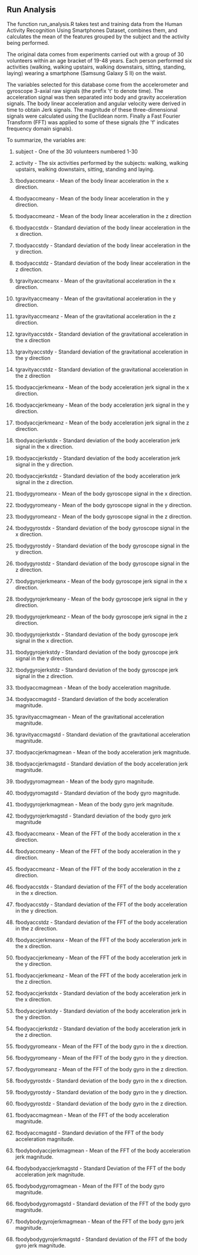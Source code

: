 ## Run Analysis 

The function run_analysis.R takes test and training data from the Human Activity Recognition Using Smartphones Dataset, combines them, and calculates the mean of the features grouped by the subject and the activity being performed.

The original data comes from experiments carried out with a group of 30 volunteers within an age bracket of 19-48 years. Each person performed six activities (walking, walking upstairs, walking downstairs, sitting, standing, laying) wearing a smartphone (Samsung Galaxy S II) on the waist.

The variables selected for this database come from the accelerometer and gyroscope 3-axial raw signals (the prefix 't' to denote time). The acceleration signal was then separated into body and gravity acceleration signals.  The body linear acceleration and angular velocity were derived in time to obtain Jerk signals. The magnitude of these three-dimensional signals were calculated using the Euclidean norm. Finally a Fast Fourier Transform (FFT) was applied to some of these signals (the 'f' indicates frequency domain signals). 

To summarize, the variables are:

1. subject - One of the 30 volunteers numbered 1-30

2. activity - The six activities performed by the subjects: walking, walking upstairs, walking downstairs, sitting, standing and laying.

3. tbodyaccmeanx - Mean of the body linear acceleration in the x direction.

4. tbodyaccmeany - Mean of the body linear acceleration in the y direction.

5. tbodyaccmeanz - Mean of the body linear acceleration in the z direction

6. tbodyaccstdx - Standard deviation of the body linear acceleration in the x direction.

7. tbodyaccstdy - Standard deviation of the body linear acceleration in the y direction.

8. tbodyaccstdz - Standard deviation of the body linear acceleration in the z direction.

9. tgravityaccmeanx - Mean of the gravitational acceleration in the x direction.

10. tgravityaccmeany - Mean of the gravitational acceleration in the y direction.

11. tgravityaccmeanz - Mean of the gravitational acceleration in the z direction.

12. tgravityaccstdx - Standard deviation of the gravitational acceleration in the x direction

13. tgravityaccstdy - Standard deviation of the gravitational acceleration in the y direction

14. tgravityaccstdz - Standard deviation of the gravitational acceleration in the z direction

15. tbodyaccjerkmeanx - Mean of the body acceleration jerk signal in the x direction.

16. tbodyaccjerkmeany - Mean of the body acceleration jerk signal in the y direction.

17. tbodyaccjerkmeanz - Mean of the body acceleration jerk signal in the z direction.

18. tbodyaccjerkstdx - Standard deviation of the body acceleration jerk signal in the x direction.

19. tbodyaccjerkstdy - Standard deviation of the body acceleration jerk signal in the y direction.

20. tbodyaccjerkstdz - Standard deviation of the body acceleration jerk signal in the z direction.

21. tbodygyromeanx - Mean of the body gyroscope signal in the x direction.

22. tbodygyromeany - Mean of the body gyroscope signal in the y direction.

23. tbodygyromeanz - Mean of the body gyroscope signal in the z direction.

24. tbodygyrostdx - Standard deviation of the body gyroscope signal in the x direction.

25. tbodygyrostdy - Standard deviation of the body gyroscope signal in the y direction.

26. tbodygyrostdz - Standard deviation of the body gyroscope signal in the z direction.

27. tbodygyrojerkmeanx - Mean of the body gyroscope jerk signal in the x direction.

28. tbodygyrojerkmeany - Mean of the body gyroscope jerk signal in the y direction.

29. tbodygyrojerkmeanz - Mean of the body gyroscope jerk signal in the z direction.

30. tbodygyrojerkstdx - Standard deviation of the body gyroscope jerk signal in the x direction.

31. tbodygyrojerkstdy - Standard deviation of the body gyroscope jerk signal in the y direction.

32. tbodygyrojerkstdz - Standard deviation of the body gyroscope jerk signal in the z direction.

33. tbodyaccmagmean - Mean of the body acceleration magnitude.

34. tbodyaccmagstd - Standard deviation of the body acceleration magnitude.

35. tgravityaccmagmean - Mean of the gravitational acceleration magnitude.

36. tgravityaccmagstd - Standard deviation of the gravitational acceleration magnitude.

37. tbodyaccjerkmagmean - Mean of the body acceleration jerk magnitude.

38. tbodyaccjerkmagstd - Standard deviation of the body acceleration jerk magnitude.

39. tbodygyromagmean - Mean of the body gyro magnitude.

40. tbodygyromagstd - Standard deviation of the body gyro magnitude.

41. tbodygyrojerkmagmean - Mean of the body gyro jerk magnitude.

42. tbodygyrojerkmagstd - Standard deviation of the body gyro jerk magnitude

43. fbodyaccmeanx - Mean of the FFT of the body acceleration in the x direction.

44. fbodyaccmeany - Mean of the FFT of the body acceleration in the y direction.

45. fbodyaccmeanz - Mean of the FFT of the body acceleration in the z direction.

46. fbodyaccstdx - Standard deviation of the FFT of the body acceleration in the x direction.

47. fbodyaccstdy - Standard deviation of the FFT of the body acceleration in the y direction.

48. fbodyaccstdz - Standard deviation of the FFT of the body acceleration in the z direction.

49. fbodyaccjerkmeanx - Mean of the FFT of the body acceleration jerk in the x direction.

50. fbodyaccjerkmeany - Mean of the FFT of the body acceleration jerk in the y direction.

51. fbodyaccjerkmeanz - Mean of the FFT of the body acceleration jerk in the z direction.

52. fbodyaccjerkstdx - Standard deviation of the body acceleration jerk in the x direction.

53. fbodyaccjerkstdy - Standard deviation of the body acceleration jerk in the y direction.

54. fbodyaccjerkstdz - Standard deviation of the body acceleration jerk in the z direction.

55. fbodygyromeanx - Mean of the FFT of the body gyro in the x direction.

56. fbodygyromeany - Mean of the FFT of the body gyro in the y direction.

57. fbodygyromeanz - Mean of the FFT of the body gyro in the z direction.

58. fbodygyrostdx - Standard deviation of the body gyro in the x direction.

59. fbodygyrostdy - Standard deviation of the body gyro in the y direction.

60. fbodygyrostdz - Standard deviation of the body gyro in the z direction.

61. fbodyaccmagmean - Mean of the FFT of the body acceleration magnitude.

62. fbodyaccmagstd - Standard deviation of the FFT of the body acceleration magnitude.

63. fbodybodyaccjerkmagmean - Mean of the FFT of the body acceleration jerk magnitude.

64. fbodybodyaccjerkmagstd - Standard Deviation of the FFT of the body acceleration jerk magnitude.

65. fbodybodygyromagmean - Mean of the FFT of the body gyro magnitude.

66. fbodybodygyromagstd - Standard deviation of the FFT of the body gyro magnitude.

67. fbodybodygyrojerkmagmean - Mean of the FFT of the body gyro jerk magnitude.

68. fbodybodygyrojerkmagstd - Standard deviation of the FFT of the body gyro jerk magnitude.


